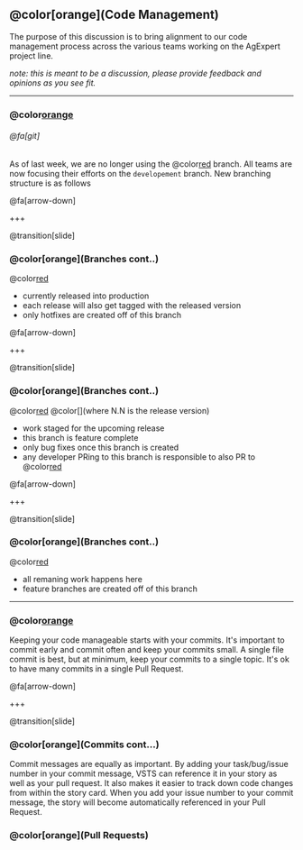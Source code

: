 ## @color[orange](Code Management)

The purpose of this discussion is to bring alignment to our code management process across the various teams working on the AgExpert project line.

*note: this is meant to be a discussion, please provide feedback and opinions as you see fit.*

---

### @color[orange](Branches) 

###### @fa[git] 

As of last week, we are no longer using the @color[red](mobile/development) branch. All teams are now focusing their efforts on the `developement` branch. New branching structure is as follows

@fa[arrow-down]

+++

@transition[slide]

### @color[orange](Branches cont..)

 @color[red](master)
    
  - currently released into production
  - each release will also get tagged with the released version
  - only hotfixes are created off of this branch

@fa[arrow-down]

+++

@transition[slide]

### @color[orange](Branches cont..)

 @color[red](release/[N.N]) @color[](where N.N is the release version)
 
  - work staged for the upcoming release
  - this branch is feature complete
  - only bug fixes once this branch is created
  - any developer PRing to this branch is responsible to also PR to @color[red](development)

@fa[arrow-down]

+++

@transition[slide]

### @color[orange](Branches cont..)

 @color[red](development)

  - all remaning work happens here
  - feature branches are created off of this branch

---

### @color[orange](Commits)

Keeping your code manageable starts with your commits. It's important to commit early and commit often and keep your commits small. A single file commit is best, but at minimum, keep your commits to a single topic. It's ok to have many commits in a single Pull Request.

@fa[arrow-down]

+++

@transition[slide]

### @color[orange](Commits cont...)

Commit messages are equally as important. By adding your task/bug/issue number in your commit message, VSTS can reference it in your story as well as your pull request. It also makes it easier to track down code changes from within the story card. When you add your issue number to your commit message, the story will become automatically referenced in your Pull Request.

### @color[orange](Pull Requests)